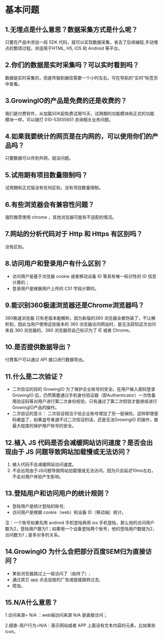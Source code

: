 # 基本问题

## 1.无埋点是什么意思？数据采集方式是什么呢？

只要在产品中添加一段 SDK 代码，就可以实现数据采集，省去了后续编程,手动埋点的繁琐过程，并适用于HTML, H5, iOS 和 Android 等平台。

## 2.你们的数据是实时采集吗？可以实时看到吗？

数据是实时采集的，但是传输到展现需要一个小时左右。可在导航的“实时”标签页中查看。

## 3.GrowingIO的产品是免费的还是收费的？

我们是付费软件，从加载SDK起免费试用15天，试用期的功能模块和正式的功能模块一样，可以拨打 010-53935651 咨询相关业务问题。

## 4.如果我要统计的网页是在内网的，可以使用你们的产品吗？

只要数据可以传到外网，就没问题。

## 5.试用期有项目数量限制吗？

试用期和正式版没有任何区别，没有项目数量限制。

## 6.有些浏览器会有兼容性问题？

强烈推荐使用 chrome ，其他浏览器可能有不适配的情况。

## 7.网站的分析代码对于 Http 和 Https 有区别吗？

没有区别。

## 8.访问用户和登录用户有什么区别？

* 访问用户是基于浏览器 cookie 或者移动设备 ID 等具有唯一标识性的 ID 信息计算的；
* 登录用户是根据用户上传的 CS1 字段计算的。

## 9.能识别360极速浏览器还是Chrome浏览器吗？

360极速浏览器 只有老版本能解析。因为新版的360 浏览器全都伪装了，不让解析到，因此当用户使用这些版本的 360 浏览器访问网站时，是无法获知这次访问来自 360 浏览器的，360 浏览器将自己标识为了 IE 或者 Chrome。

## 10.是否提供数据导出？

付费客户可以通过 API 接口进行数据导出。

## 11.什么是二次验证？

* 二次验证的目的 GrowingIO 为了保护企业账号的安全。在用户输入密码登录 GrowingIO 后，仍然需要通过手机身份验证器（即Authenticator）一次性备用验证码等对用户进行第二次身份校验，只有通过了第二次校验才能继续进行GrowingIO产品的操作。
* 二次验证的意义： 二次验证相当于给企业账号增加了另一层保险，这样即使密码被盗了，如果盗号者通不过二次验证的话，还是无法GrowingIO 的操作，能最大程度的保护用户账号的安全。

## 12.植入 JS 代码是否会减缓网站访问速度？是否会出现由于 JS 问题导致网站加载慢或无法访问？

1. 植入代码不会减缓网站访问速度。
2. 不会出现由于JS问题导致网站加载慢或无法访问。因为只会延迟10ms左右，不会对用户体验产生影响。

## 13.登陆用户和访问用户的统计规则？

* 登陆用户是统计登陆的账号;
* 访问用户是根据 cookie（web）和设备 ID（移动端）统计。

注：一个账号如果先用 android 手机登陆再用 ios 手机登陆，那么他的访问用户数为2，登陆用户数为1；如果用一个设备登陆两个账号，他的登陆用户数就为2，访问数为1；是多对多的关系。

## 14.GrowingIO 为什么会把部分百度SEM归为直接访问？

* 某些浏览器跳过上一级访问了（劫持了）;
* 通过其它 app 点击投放的广告或链接跳转过去;
* 爬虫。

## 15.N/A什么意思？

1.访问来源= N/A ：web端访问来源 N/A 是直接访问；

2.细查-用户行为=N/A：表示网站或者 APP 上面没有文本内容的元素，比如某些icon。

